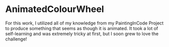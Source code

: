 # AnimatedColourWheel

For this work, I utilized all of my knowledge from my PaintingInCode Project to produce something that seems as though it is animated. 
It took a lot of self-learning and was extremely tricky at first, but I soon grew to love the challenge!
